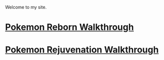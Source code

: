 Welcome to my site.

# [Pokemon Reborn Walkthrough](https://bigjra.github.io/walkthrus/reborn)

# [Pokemon Rejuvenation Walkthrough](https://bigjra.github.io/walkthrus/rejuv)
